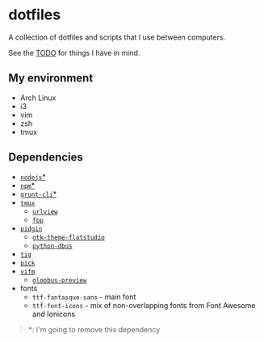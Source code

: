 # dotfiles

A collection of dotfiles and scripts that I use between computers.

See the [TODO](TODO.md) for things I have in mind.


## My environment

- Arch Linux
- i3
- vim
- zsh
- tmux


## Dependencies

- [`nodejs`*](https://nodejs.org/)
- [`npm`*](https://www.npmjs.com/)
- [`grunt-cli`*](http://gruntjs.com/)
- [`tmux`](https://github.com/tmux/tmux)
	- [`urlview`](https://github.com/sigpipe/urlview)
	- [`fpp`](https://github.com/facebook/PathPicker)
- [`pidgin`](https://pidgin.im/)
	- [`gtk-theme-flatstudio`](https://aur.archlinux.org/packages/gtk-theme-flatstudio/)
	- [`python-dbus`]()
- [`tig`](https://github.com/jonas/tig)
- [`pick`](https://github.com/thoughtbot/pick)
- [`vifm`](https://github.com/vifm/vifm)
	- [`gloobus-preview`](https://launchpad.net/gloobus-preview)
- fonts
	- `ttf-fantasque-sans` - main font
	- `ttf-font-icons` - mix of non-overlapping fonts from Font Awesome and Ionicons

> \*: I'm going to remove this dependency
